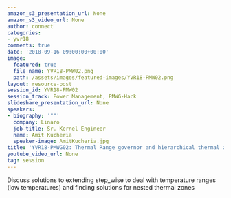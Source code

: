 ```yaml
---
amazon_s3_presentation_url: None
amazon_s3_video_url: None
author: connect
categories:
- yvr18
comments: true
date: '2018-09-16 09:00:00+00:00'
image:
  featured: true
  file_name: YVR18-PMW02.png
  path: /assets/images/featured-images/YVR18-PMW02.png
layout: resource-post
session_id: YVR18-PMW02
session_track: Power Management, PMWG-Hack
slideshare_presentation_url: None
speakers:
- biography: '""'
  company: Linaro
  job-title: Sr. Kernel Engineer
  name: Amit Kucheria
  speaker-image: AmitKucheria.jpg
title: 'YVR18-PMWG02: Thermal Range governor and hierarchical thermal zone'
youtube_video_url: None
tag: session
---
```


Discuss solutions to extending step_wise to deal with temperature ranges (low temperatures) and finding solutions for nested thermal zones